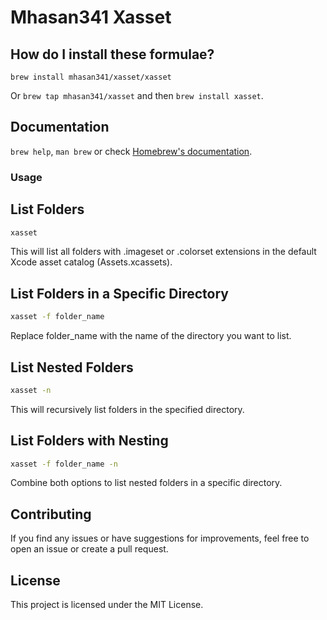 # Mhasan341 Xasset

## How do I install these formulae?

`brew install mhasan341/xasset/xasset`

Or `brew tap mhasan341/xasset` and then `brew install xasset`.

## Documentation

`brew help`, `man brew` or check [Homebrew's documentation](https://docs.brew.sh).

### Usage

## List Folders
```bash
xasset
```
This will list all folders with .imageset or .colorset extensions in the default Xcode asset catalog (Assets.xcassets).

## List Folders in a Specific Directory
```bash
xasset -f folder_name
```
Replace folder_name with the name of the directory you want to list.

## List Nested Folders
```bash
xasset -n
```
This will recursively list folders in the specified directory.

## List Folders with Nesting
```bash
xasset -f folder_name -n
```
Combine both options to list nested folders in a specific directory.

## Contributing
If you find any issues or have suggestions for improvements, feel free to open an issue or create a pull request.

## License
This project is licensed under the MIT License.
